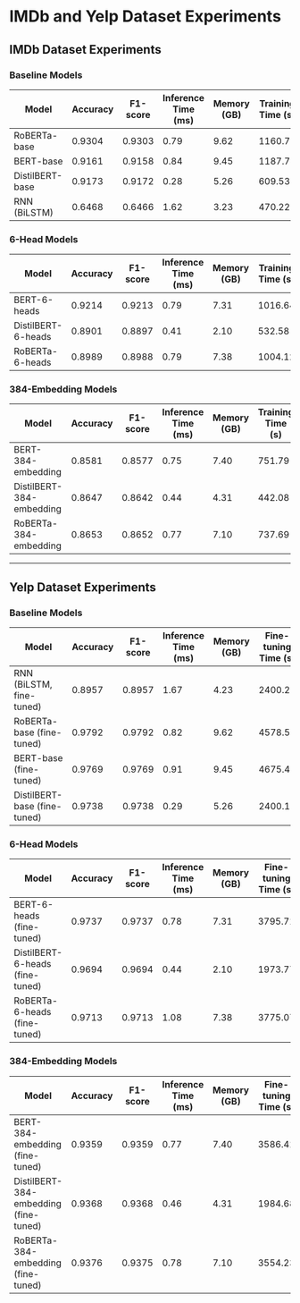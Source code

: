 # IMDb and Yelp Dataset Experiments

## IMDb Dataset Experiments

### Baseline Models

| Model           | Accuracy | F1-score | Inference Time (ms) | Memory (GB) | Training Time (s) |
| --------------- | -------- | -------- | ------------------- | ----------- | ----------------- |
| RoBERTa-base    | 0.9304   | 0.9303   | 0.79                | 9.62        | 1160.75           |
| BERT-base       | 0.9161   | 0.9158   | 0.84                | 9.45        | 1187.78           |
| DistilBERT-base | 0.9173   | 0.9172   | 0.28                | 5.26        | 609.53            |
| RNN (BiLSTM)    | 0.6468   | 0.6466   | 1.62                | 3.23        | 470.22            |

### 6-Head Models

| Model              | Accuracy | F1-score | Inference Time (ms) | Memory (GB) | Training Time (s) |
| ------------------ | -------- | -------- | ------------------- | ----------- | ----------------- |
| BERT-6-heads       | 0.9214   | 0.9213   | 0.79                | 7.31        | 1016.64           |
| DistilBERT-6-heads | 0.8901   | 0.8897   | 0.41                | 2.10        | 532.58            |
| RoBERTa-6-heads    | 0.8989   | 0.8988   | 0.79                | 7.38        | 1004.12           |

### 384-Embedding Models

| Model                    | Accuracy | F1-score | Inference Time (ms) | Memory (GB) | Training Time (s) |
| ------------------------ | -------- | -------- | ------------------- | ----------- | ----------------- |
| BERT-384-embedding       | 0.8581   | 0.8577   | 0.75                | 7.40        | 751.79            |
| DistilBERT-384-embedding | 0.8647   | 0.8642   | 0.44                | 4.31        | 442.08            |
| RoBERTa-384-embedding    | 0.8653   | 0.8652   | 0.77                | 7.10        | 737.69            |

***

## Yelp Dataset Experiments

### Baseline Models

|Model|Accuracy|F1-score|Inference Time (ms)|Memory (GB)|Fine-tuning Time (s)|
|---|---|---|---|---|---|
|RNN (BiLSTM, fine-tuned)|0.8957|0.8957|1.67|4.23|2400.21|
|RoBERTa-base (fine-tuned)|0.9792|0.9792|0.82|9.62|4578.58|
|BERT-base (fine-tuned)|0.9769|0.9769|0.91|9.45|4675.41|
|DistilBERT-base (fine-tuned)|0.9738|0.9738|0.29|5.26|2400.17|

### 6-Head Models

|Model|Accuracy|F1-score|Inference Time (ms)|Memory (GB)|Fine-tuning Time (s)|
|---|---|---|---|---|---|
|BERT-6-heads (fine-tuned)|0.9737|0.9737|0.78|7.31|3795.71|
|DistilBERT-6-heads (fine-tuned)|0.9694|0.9694|0.44|2.10|1973.77|
|RoBERTa-6-heads (fine-tuned)|0.9713|0.9713|1.08|7.38|3775.07|

### 384-Embedding Models

|Model|Accuracy|F1-score|Inference Time (ms)|Memory (GB)|Fine-tuning Time (s)|
|---|---|---|---|---|---|
|BERT-384-embedding (fine-tuned)|0.9359|0.9359|0.77|7.40|3586.41|
|DistilBERT-384-embedding (fine-tuned)|0.9368|0.9368|0.46|4.31|1984.68|
|RoBERTa-384-embedding (fine-tuned)|0.9376|0.9375|0.78|7.10|3554.23|
